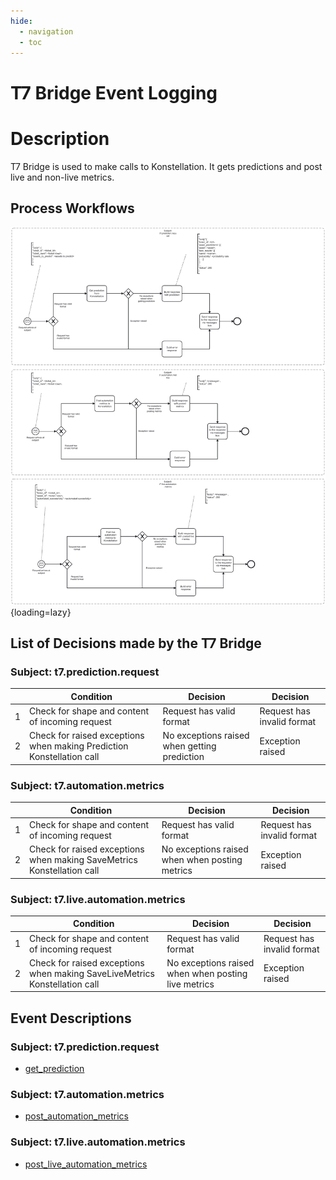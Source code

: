 ```yaml
---
hide:
  - navigation
  - toc
---
```


# T7 Bridge Event Logging

# Description

T7 Bridge is used to make calls to Konstellation. It gets predictions and post live and non-live metrics.

## Process Workflows
![](../../images/t7-bridge.jpg){loading=lazy}

## List of Decisions made by the T7 Bridge
### Subject: t7.prediction.request
|     | Condition                                                             | Decision                                      | Decision                   |
|-----|-----------------------------------------------------------------------|-----------------------------------------------|----------------------------|
| 1   | Check for shape and content of incoming request                       | Request has valid format                      | Request has invalid format |
| 2   | Check for raised exceptions when making Prediction Konstellation call | No exceptions raised when getting prediction  | Exception raised           |

### Subject: t7.automation.metrics
|     | Condition                                                               | Decision                                        | Decision                    |
|-----|-------------------------------------------------------------------------|-------------------------------------------------|-----------------------------|
| 1   | Check for shape and content of incoming request                         | Request has valid format                        | Request has invalid format  |
| 2   | Check for raised exceptions when making SaveMetrics Konstellation call  | No exceptions raised when when posting metrics  | Exception raised            |

### Subject: t7.live.automation.metrics
|     | Condition                                                                  | Decision                                            | Decision                   |
|-----|----------------------------------------------------------------------------|-----------------------------------------------------|----------------------------|
| 1   | Check for shape and content of incoming request                            | Request has valid format                            | Request has invalid format |
| 2   | Check for raised exceptions when making SaveLiveMetrics Konstellation call | No exceptions raised when when posting live metrics | Exception raised           |

## Event Descriptions
### Subject: t7.prediction.request
* [get_prediction](../services/t7-bridge/actions/get_prediction.md)

### Subject: t7.automation.metrics
* [post_automation_metrics](../services/t7-bridge/actions/post_automation_metrics.md)

### Subject: t7.live.automation.metrics
* [post_live_automation_metrics](../services/t7-bridge/actions/post_live_automation_metrics.md)